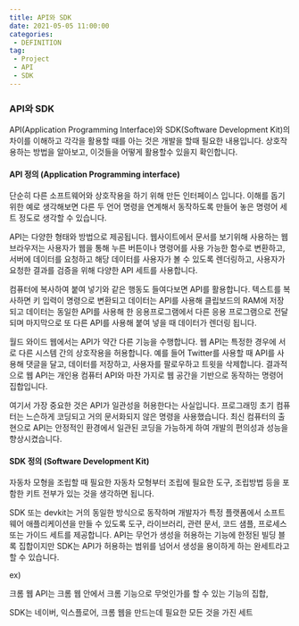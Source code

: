 ```yaml
---
title: API와 SDK
date: 2021-05-05 11:00:00
categories:
 - DEFINITION
tag:
 - Project
 - API
 - SDK
---
```


### API와 SDK

API(Application Programming Interface)와 SDK(Software Development Kit)의 차이를 이해하고 각각을 활용할 때를 아는 것은 개발을 할때 필요한 내용입니다. 상호작용하는 방법을 알아보고, 이것들을 어떻게 활용할수 있을지 확인합니다.

<!-- more -->

#### API 정의 (Application Programming interface)

단순히 다른 소프트웨어와 상호작용을 하기 위해 만든 인터페이스 입니다. 이해를 돕기위한 예로 생각해보면 다른 두 언어 명령을 연계해서 동작하도록 만들어 놓은 명령어 세트 정도로 생각할 수 있습니다.

API는 다양한 형태와 방법으로 제공됩니다. 웹사이트에서 문서를 보기위해 사용하는 웹브라우저는 사용자가 웹을 통해 누른 버튼이나 명령어를 사용 가능한 함수로 변환하고, 서버에 데이터를 요청하고 해당 데이터를 사용자가 볼 수 있도록 렌더링하고, 사용자가 요청한 결과를 검증을 위해 다양한  API 세트를 사용합니다.

컴퓨터에 복사하여 붙여 넣기와 같은 행동도 들여다보면 API를 활용합니다. 텍스트를 복사하면 키 입력이 명령으로 변환되고 데이터는 API를 사용해 클립보드의 RAM에 저장되고 데이터는 동일한 API를 사용해 한 응용프로그램에서 다른 응용 프로그램으로 전달되며 마지막으로 또 다른 API를 사용해 붙여 넣을 때 데이터가 렌더링 됩니다.

월드 와이드 웹에서는 API가 약간 다른 기능을 수행합니다. 웹 API는 특정한 경우에 서로 다른 시스템 간의 상호작용을 허용합니다. 예를 들어 Twitter를 사용할 때 API를 사용해 댓글을 달고, 데이터를 저장하고, 사용자를 팔로우하고 트윗을 삭제합니다. 결과적으로 웹 API는 개인용 컴퓨터 API와 마찬 가지로 웹 공간을 기반으로 동작하는 명령어 집합입니다.

여기서 가장 중요한 것은 API가 일관성을 허용한다는 사실입니다. 프로그래밍 초기 컴퓨터는 느슨하게 코딩되고 거의 문서화되지 않은 명령을 사용했습니다. 최신 컴퓨터의 출현으로 API는 안정적인 환경에서 일관된 코딩을 가능하게 하여 개발의 편의성과 성능을 향상시켰습니다.



#### SDK 정의 (Software Development Kit)

자동차 모형을 조립할 때 필요한 자동차 모형부터 조립에 필요한 도구, 조립방법 등을 포함한 키트 전부가 있는 것을 생각하면 됩니다.

SDK 또는 devkit는 거의 동일한 방식으로 동작하며 개발자가 특정 플랫폼에서 소프트웨어 애플리케이션을 만들 수 있도록 도구, 라이브러리, 관련 문서, 코드 샘플, 프로세스 또는 가이드 세트를 제공합니다. API는 무언가 생성을 허용하는 기능에 한정된 빌딩 블록 집합이지만 SDK는 API가 허용하는 범위를 넘어서 생성을 용이하게 하는 완세트라고 할 수 있습니다.

ex)

크롬 웹 API는 크롬 웹 안에서 크롬 기능으로 무엇인가를 할 수 있는 기능의 집합,

SDK는 네이버, 익스플로어, 크롬 웹을 만드는데 필요한 모든 것을 가진 세트


